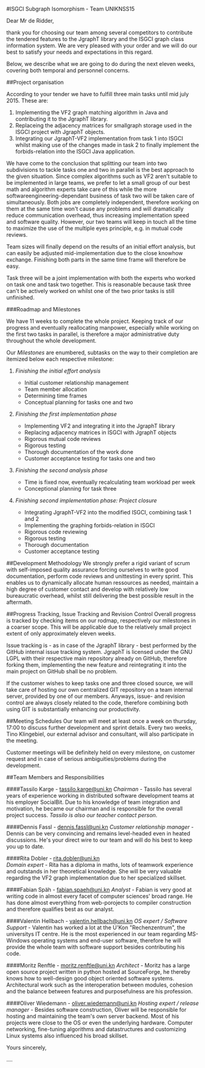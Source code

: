 #ISGCI Subgraph Isomorphism - Team UNIKNSS15

Dear Mr de Ridder,

thank you for choosing our team among several competitors to contribute 
the tendered features to the JgraphT library and the ISGCI graph class
information system.
We are very pleased with your order and we will do our best to
satisfy your needs and expectations in this regard.

Below, we describe what we are going to do during the next eleven weeks,
covering both temporal and personnel concerns.

##Project organisation 

According to your tender we have to fulfill three main tasks until mid
july 2015. These are:

1. Implementing the VF2 graph matching algorithm in Java and contributing
   it to the JgraphT library.
2. Replaceing the adjacency matrices for smallgraph storage used in 
   the ISGCI project with JgraphT objects.
3. Integrating our JgraphT-VF2 implementation from task 1 into ISGCI
   whilst making use of the changes made in task 2 to finally implement
   the forbids-relation into the ISGCI Java application.

We have come to the conclusion that splitting our team into two subdivisions
to tackle tasks one and two in parallel is the best approach to the given
situation. Since complex algorithms such as VF2 aren't suitable to be 
implemented in large teams, we prefer to let a small group of our
best math and algorithm experts take care of this while the more 
softwareengineering-dependant business of task two will be taken care 
of simultaneously.
Both jobs are completely independent, therefore working on them at the same
time won't cause any problems and will dramatically reduce communication
overhead, thus increasing implementation speed and software quality.
However, our two teams will keep in touch all the time to maximize the
use of the multiple eyes principle, e.g. in mutual code reviews.

Team sizes will finally depend on the results of an initial effort analysis,
but can easily be adjusted mid-implementation due to the close knowhow
exchange. Finishing both parts in the same time frame will therefore be easy.

Task three will be a joint implementation with both the experts who
worked on task one and task two together. This is reasonable because
task three can't be actively worked on whilst one of the two prior tasks is 
still unfinished.


###Roadmap and Milestones

We have 11 weeks to complete the whole project. 
Keeping track of our progress and eventually reallocating manpower,
especially while working on the first two tasks in parallel, is therefore
a major administrative duty throughout the whole development.

Our *Milestones* are enumbered, subtasks on the way to their completion are
itemized below each respective milestone: 


1. *Finishing the initial effort analysis*
	- Initial customer relationship management
	- Team member allocation
	- Determining time frames
	- Conceptual planning for tasks one and two

2. *Finishing the first implementation phase*
	- Implementing VF2 and integrating it into the JgraphT library
	- Replacing adjacency matrices in ISGCI with JgraphT objects
	- Rigorous mutual code reviews 
	- Rigorous testing
	- Thorough documentation of the work done
	- Customer acceptance testing for tasks one and two

3. *Finishing the second analysis phase*
	- Time is fixed now, eventually recalculating team workload per week
	- Conceptional planning for task three

4. *Finishing second implementation phase: Project closure*
	- Integrating JgraphT-VF2 into the modified ISGCI, combining task 1 and 2
	- Implementing the graphing forbids-relation in ISGCI
	- Rigorous code reviewing
	- Rigorous testing
	- Thorough documentation
	- Customer acceptance testing	


##Development Methodology
We strongly prefer a rigid variant of scrum with self-imposed quality assurance
forcing ourselves to write good documentation, perform code reviews and 
unittesting in every sprint. This enables us to dynamically allocate human 
ressources as needed, maintain a high degree of customer contact and develop
with relatively low bureaucratic overhead, whilst still delivering 
the best possible result in the aftermath.

##Progress Tracking, Issue Tracking and Revision Control
Overall progress is tracked by checking items on our rodmap, respectively
our milestones in a coarser scope. This will be applicable due to the
relatively small project extent of only approximately eleven weeks. 

Issue tracking is - as in case of the JgraphT library - best performed
by the GitHub internal issue tracking system. JgraphT is licensed under
the GNU LGPL with their respective main repository already on GitHub,
therefore forking them, implementing the new feature and reintegrating
it into the main project on GitHub shall be no problem.

If the customer wishes to keep tasks one and three closed source,
we will take care of hosting our own centralized GIT repository
on a team internal server, provided by one of our members.
Anyways, issue- and revision control are always closely related to the code,
therefore combining both using GIT is substantially enhancing our productivity.


##Meeting Schedules
Our team will meet at least once a week on thursday, 17:00 to discuss
further development and sprint details. Every two weeks, Tino Klingebiel,
our external advisor and consultant, will also participate in the meeting.

Customer meetings will be definitely held on every milestone, on customer
request and in case of serious ambiguities/problems during the development.

##Team Members and Responsibilities

####Tassilo Karge - <tassilo.karge@uni.kn>
*Chairman* - Tassilo has several years of experience working in distributed
software development teams at his employer SocialBit. Due to his knowledge
of team integration and motivation, he became our chairman and is responsible
for the overall project success. *Tassilo is also our teacher contact person*.

####Dennis Fassl - <dennis.fassl@uni.kn> 
*Customer relationship manager* - Dennis can be very convincing and remains
level-headed even in heated discussions. He's your direct wire to our team 
and will do his best to keep you up to date.

####Rita Dobler - <rita.dobler@uni.kn>  
*Domain expert* - Rita has a diploma in maths, lots of teamwork experience
and outstands in her theoretical knowledge. She will be very valuable 
regarding the VF2 graph implementation due to her specialized skillset.

####Fabian Späh - <fabian.spaeh@uni.kn>
*Analyst* - Fabian is very good at writing code in almost every facet of
computer sciences' broad range. He has done almost everything from
web-porojects to compiler construction and therefore qualifies best as 
our analyst.

####Valentin Hellbach - <valentin.hellbach@uni.kn>
*OS expert / Software Support* - Valentin has worked a lot at the
U'Kon "Rechenzentrum", the universitys IT centre. He is the most
experienced in our team regarding MS-Windows operating systems and end-user
software, therefore he will provide the whole team with software support
besides contributing his code. 

####Moritz Renftle - <moritz.renftle@uni.kn>
*Architect* - Moritz has a large open source project written in python hosted
at SourceForge, he thereby knows how to well-design good object oriented
software systems. Architectural work such as the interoperation between modules,
cohesion and the balance between features and purposefulness are his profession. 

####Oliver Wiedemann - <oliver.wiedemann@uni.kn>
*Hosting expert / release manager* - Besides software construction, Oliver will
be responsible for hosting and maintaining the team's own server backend. 
Most of his projects were close to the OS or even the underlying hardware.
Computer networking, fine-tuning algorithms and datastructures and customizing
Linux systems also influenced his broad skillset. 

  
Yours sincerely,

....






